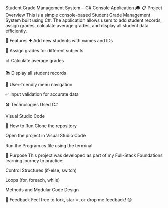Student Grade Management System – C# Console Application 🎓
📋 Project Overview
This is a simple console-based Student Grade Management System built using C#. The application allows users to add student records, assign grades, calculate average grades, and display all student data efficiently.

🚀 Features
➕ Add new students with names and IDs

📝 Assign grades for different subjects

📊 Calculate average grades

📚 Display all student records

🔄 User-friendly menu navigation

✅ Input validation for accurate data

🛠️ Technologies Used
C#

Visual Studio Code

📂 How to Run
Clone the repository

Open the project in Visual Studio Code

Run the Program.cs file using the terminal

🌟 Purpose
This project was developed as part of my Full-Stack Foundations learning journey to practice:

Control Structures (if-else, switch)

Loops (for, foreach, while)

Methods and Modular Code Design

💬 Feedback
Feel free to fork, star ⭐, or drop me feedback! 😊
